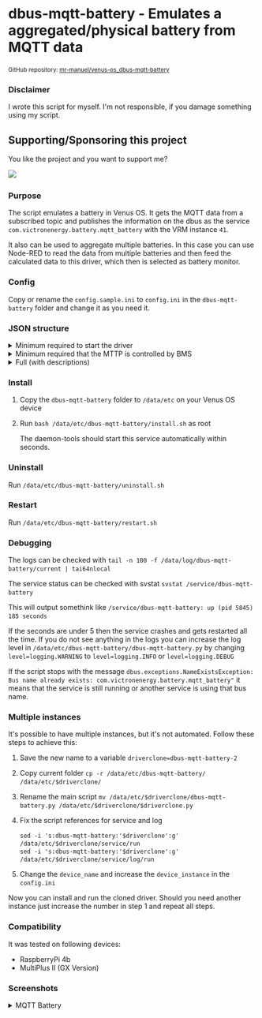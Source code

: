 # dbus-mqtt-battery - Emulates a aggregated/physical battery from MQTT data

<small>GitHub repository: [mr-manuel/venus-os_dbus-mqtt-battery](https://github.com/mr-manuel/venus-os_dbus-mqtt-battery)</small>

### Disclaimer

I wrote this script for myself. I'm not responsible, if you damage something using my script.


## Supporting/Sponsoring this project

You like the project and you want to support me?

[<img src="https://github.md0.eu/uploads/donate-button.svg" height="50">](https://www.paypal.com/donate/?hosted_button_id=3NEVZBDM5KABW)


### Purpose

The script emulates a battery in Venus OS. It gets the MQTT data from a subscribed topic and publishes the information on the dbus as the service `com.victronenergy.battery.mqtt_battery` with the VRM instance `41`.

It also can be used to aggregate multiple batteries. In this case you can use Node-RED to read the data from multiple batteries and then feed the calculated data to this driver, which then is selected as battery monitor.


### Config

Copy or rename the `config.sample.ini` to `config.ini` in the `dbus-mqtt-battery` folder and change it as you need it.


### JSON structure

<details><summary>Minimum required to start the driver</summary>

```json
{
    "Dc": {
        "Power": 321.6,
        "Voltage": 52.7
    },
    "Soc": 63
}
```
</details>

<details><summary>Minimum required that the MTTP is controlled by BMS</summary>

```json
{
    "Dc": {
        "Power": 321.6,
        "Voltage": 52.7
    },
    "Soc": 63,
    "Info": {
        "MaxChargeVoltage": 55.2,
        "MaxChargeCurrent": 80,
        "MaxDischargeCurrent": 120
    }
}
```
</details>

<details><summary>Full (with descriptions)</summary>

Please remove the `--> *` comments to get a valid `JSON`. Comments are not allowed in `JSON` structure, but for simplicity I added them.

```json
{
    "Dc": {
        "Power": 321.6,                       --> Watt
        "Voltage": 52.7,                      --> Volt
        "Current": 6.10,                      --> Ampere - if missing in the JSON, than gets calculated from "power" and "voltage"
        "Temperature": 23                     --> Celsius
    },
    "InstalledCapacity": 200.0,               --> Ampere hours - total battery capacity
    "ConsumedAmphours": 74.5,                 --> Ampere hours - consumed (only positive values) - if missing in the JSON, than gets calculated when "InstalledCapacity" and "Capacity" are set OR only "InstalledCapacity" is set
    "Capacity": 125.5,                        --> Ampere hours - remaining (only positive values) - if missing in the JSON, than gets calculated when "InstalledCapacity" and "ConsumedAmphours" are set OR only "InstalledCapacity" is set
    "Soc": 63,                                --> Percent (0-100) - state of charge
    "TimeToGo": 43967,                        --> Seconds - time until the battery is empty - if missing in the JSON, than gets calculated when "Capacity" is set or calculated
    "Balancing": 0,                           --> Int - 0 = inactive; 1 = active
    "SystemSwitch": 0,                        --> Int - 0 = disabled; 1 = enabled
    "Alarms": {
        "LowVoltage": 0,                      --> Int - 0 = ok; 1 = warning; 2 = alarm
        "HighVoltage": 0,                     --> Int - 0 = ok; 1 = warning; 2 = alarm
        "LowSoc": 0,                          --> Int - 0 = ok; 1 = warning; 2 = alarm
        "HighChargeCurrent": 0,               --> Int - 0 = ok; 1 = warning; 2 = alarm
        "HighDischargeCurrent": 0,            --> Int - 0 = ok; 1 = warning; 2 = alarm
        "HighCurrent": 0,                     --> Int - 0 = ok; 1 = warning; 2 = alarm
        "CellImbalance": 0,                   --> Int - 0 = ok; 1 = warning; 2 = alarm
        "HighChargeTemperature": 0,           --> Int - 0 = ok; 1 = warning; 2 = alarm
        "LowChargeTemperature": 0,            --> Int - 0 = ok; 1 = warning; 2 = alarm
        "LowCellVoltage": 0,                  --> Int - 0 = ok; 1 = warning; 2 = alarm
        "LowTemperature": 0,                  --> Int - 0 = ok; 1 = warning; 2 = alarm
        "HighTemperature": 0,                 --> Int - 0 = ok; 1 = warning; 2 = alarm
        "FuseBlown": 0                        --> Int - 0 = ok; 1 = warning; 2 = alarm
    },
    "Info": {
        "ChargeRequest": 0,                   --> Int - 0 = inactive; 1 = active
        "MaxChargeVoltage": 55.2,             --> Volt - Maximum loading voltage that the MultiPlus/Quattro should use
        "MaxChargeCurrent": 80.0,             --> Ampere - Maximum charge current that the MultiPlus/Quattro should use
        "MaxDischargeCurrent": 120.0          --> Ampere - Maximum discharge current that the MultiPlus/Quattro should use
    },
    "History": {
        "ChargeCycles": 5,                    --> Number - cycles for complete battery lifetime
        "MinimumVoltage": 40.8,               --> Battery voltage minimum over time
        "MaximumVoltage": 58.4,               --> Battery voltage maximum over time
        "TotalAhDrawn": 1057.3                --> Ampere hours - drawn ampere hours for complete battery lifetime
    },
    "System": {
        "MinVoltageCellId": "C3",             --> String - ID of the cell with the lowest voltage - if missing in the JSON, than gets calculated when elements in "Voltages" are present
        "MinCellVoltage": 3.392,              --> Volt - Of the cell with the lowest voltage - if missing in the JSON, than gets calculated when elements in "Voltages" are present
        "MaxVoltageCellId": "C15",            --> String - ID of the cell with the highest voltage - if missing in the JSON, than gets calculated when elements in "Voltages" are present
        "MaxCellVoltage": 3.417,              --> Volt - Of the cell with the highest voltage - if missing in the JSON, than gets calculated when elements in "Voltages" are present

        "MinTemperatureCellId": "C2",         --> String - ID of the cell with the lowest temperature
        "MinCellTemperature": 22.5,           --> Celsius - Of the cell with the lowest temperature
        "MaxTemperatureCellId": "C9",         --> String - ID of the cell with the highest temperature
        "MaxCellTemperature": 23.5,           --> Celsius - Of the cell with the highest temperature
        "MOSTemperature": 23.5,               --> Celsius - Temperature of the Mosfets

        "NrOfModulesOnline": 0,               --> Number - How many modules are online
        "NrOfModulesOffline": 0,              --> Number - How many modules are offline

        "NrOfModulesBlockingCharge": 0,       --> Number - How many modules are blocking charge
        "NrOfModulesBlockingDischarge": 0     --> Number - How many modules are blocking discharge
    },
    "Voltages": {
        "Cell1":  3.201,                      --> Volt - voltage of this cell
        "Cell2":  3.202,                      --> Volt - voltage of this cell
        "Cell3":  3.203,                      --> Volt - voltage of this cell
        "Cell4":  3.204,                      --> Volt - voltage of this cell
        "Cell5":  3.205,                      --> Volt - voltage of this cell
        "Cell6":  3.206,                      --> Volt - voltage of this cell
        "Cell7":  3.207,                      --> Volt - voltage of this cell
        "Cell8":  3.208,                      --> Volt - voltage of this cell
        "Cell9":  3.209,                      --> Volt - voltage of this cell
        "Cell10": 3.210,                      --> Volt - voltage of this cell
        "Cell11": 3.211,                      --> Volt - voltage of this cell
        "Cell12": 3.212,                      --> Volt - voltage of this cell
        "Cell13": 3.213,                      --> Volt - voltage of this cell
        "Cell14": 3.214,                      --> Volt - voltage of this cell
        "Cell15": 3.215,                      --> Volt - voltage of this cell
        "Cell16": 3.216,                      --> Volt - voltage of this cell
        "Cell17": 3.217,                      --> Volt - voltage of this cell
        "Cell18": 3.218,                      --> Volt - voltage of this cell
        "Cell19": 3.219,                      --> Volt - voltage of this cell
        "Cell20": 3.220,                      --> Volt - voltage of this cell
        "Cell21": 3.221,                      --> Volt - voltage of this cell
        "Cell22": 3.222,                      --> Volt - voltage of this cell
        "Cell23": 3.223,                      --> Volt - voltage of this cell
        "Cell24": 3.224                       --> Volt - voltage of this cell
    },
    "Balances": {
        "Cell1":  0,                          --> Int - 0 = inactive; 1 = cell is beeing balanced
        "Cell2":  0,                          --> Int - 0 = inactive; 1 = cell is beeing balanced
        "Cell3":  0,                          --> Int - 0 = inactive; 1 = cell is beeing balanced
        "Cell4":  0,                          --> Int - 0 = inactive; 1 = cell is beeing balanced
        "Cell5":  0,                          --> Int - 0 = inactive; 1 = cell is beeing balanced
        "Cell6":  0,                          --> Int - 0 = inactive; 1 = cell is beeing balanced
        "Cell7":  0,                          --> Int - 0 = inactive; 1 = cell is beeing balanced
        "Cell8":  0,                          --> Int - 0 = inactive; 1 = cell is beeing balanced
        "Cell9":  0,                          --> Int - 0 = inactive; 1 = cell is beeing balanced
        "Cell10": 0,                          --> Int - 0 = inactive; 1 = cell is beeing balanced
        "Cell11": 0,                          --> Int - 0 = inactive; 1 = cell is beeing balanced
        "Cell12": 0,                          --> Int - 0 = inactive; 1 = cell is beeing balanced
        "Cell13": 0,                          --> Int - 0 = inactive; 1 = cell is beeing balanced
        "Cell14": 0,                          --> Int - 0 = inactive; 1 = cell is beeing balanced
        "Cell15": 0,                          --> Int - 0 = inactive; 1 = cell is beeing balanced
        "Cell16": 0,                          --> Int - 0 = inactive; 1 = cell is beeing balanced
        "Cell17": 0,                          --> Int - 0 = inactive; 1 = cell is beeing balanced
        "Cell18": 0,                          --> Int - 0 = inactive; 1 = cell is beeing balanced
        "Cell19": 0,                          --> Int - 0 = inactive; 1 = cell is beeing balanced
        "Cell20": 0,                          --> Int - 0 = inactive; 1 = cell is beeing balanced
        "Cell21": 0,                          --> Int - 0 = inactive; 1 = cell is beeing balanced
        "Cell22": 0,                          --> Int - 0 = inactive; 1 = cell is beeing balanced
        "Cell23": 0,                          --> Int - 0 = inactive; 1 = cell is beeing balanced
        "Cell24": 0                           --> Int - 0 = inactive; 1 = cell is beeing balanced
    },
    "Io": {
        "AllowToCharge": 0,                   --> Int - 0 = disabled; 1 = enabled
        "AllowToDischarge": 0,                --> Int - 0 = disabled; 1 = enabled
        "AllowToBalance": 0,                  --> Int - 0 = disabled; 1 = enabled
        "ExternalRelay": 0                    --> Int - 0 = disabled; 1 = enabled
    }
}
```
</details>


### Install

1. Copy the `dbus-mqtt-battery` folder to `/data/etc` on your Venus OS device

2. Run `bash /data/etc/dbus-mqtt-battery/install.sh` as root

   The daemon-tools should start this service automatically within seconds.

### Uninstall

Run `/data/etc/dbus-mqtt-battery/uninstall.sh`

### Restart

Run `/data/etc/dbus-mqtt-battery/restart.sh`

### Debugging

The logs can be checked with `tail -n 100 -f /data/log/dbus-mqtt-battery/current | tai64nlocal`

The service status can be checked with svstat `svstat /service/dbus-mqtt-battery`

This will output somethink like `/service/dbus-mqtt-battery: up (pid 5845) 185 seconds`

If the seconds are under 5 then the service crashes and gets restarted all the time. If you do not see anything in the logs you can increase the log level in `/data/etc/dbus-mqtt-battery/dbus-mqtt-battery.py` by changing `level=logging.WARNING` to `level=logging.INFO` or `level=logging.DEBUG`

If the script stops with the message `dbus.exceptions.NameExistsException: Bus name already exists: com.victronenergy.battery.mqtt_battery"` it means that the service is still running or another service is using that bus name.

### Multiple instances

It's possible to have multiple instances, but it's not automated. Follow these steps to achieve this:

1. Save the new name to a variable `driverclone=dbus-mqtt-battery-2`

2. Copy current folder `cp -r /data/etc/dbus-mqtt-battery/ /data/etc/$driverclone/`

3. Rename the main script `mv /data/etc/$driverclone/dbus-mqtt-battery.py /data/etc/$driverclone/$driverclone.py`

4. Fix the script references for service and log
    ```
    sed -i 's:dbus-mqtt-battery:'$driverclone':g' /data/etc/$driverclone/service/run
    sed -i 's:dbus-mqtt-battery:'$driverclone':g' /data/etc/$driverclone/service/log/run
    ```

5. Change the `device_name` and increase the `device_instance` in the `config.ini`

Now you can install and run the cloned driver. Should you need another instance just increase the number in step 1 and repeat all steps.


### Compatibility

It was tested on following devices:

* RaspberryPi 4b
* MultiPlus II (GX Version)

### Screenshots

<details><summary>MQTT Battery</summary>

![MQTT Battery - pages](/screenshots/battery_pages.png)
![MQTT Battery - device list](/screenshots/battery_device_list.png)
![MQTT Battery - device list - mqtt battery](/screenshots/battery_device_list_mqtt-battery_1.png)
![MQTT Battery - device list - mqtt battery](/screenshots/battery_device_list_mqtt-battery_2.png)
![MQTT Battery - device list - mqtt battery](/screenshots/battery_device_list_mqtt-battery_3.png)
![MQTT Battery - device list - mqtt battery](/screenshots/battery_device_list_mqtt-battery_4.png)
![MQTT Battery - device list - mqtt battery](/screenshots/battery_device_list_mqtt-battery_5.png)
![MQTT Battery - device list - mqtt battery](/screenshots/battery_device_list_mqtt-battery_6.png)
![MQTT Battery - device list - mqtt battery](/screenshots/battery_device_list_mqtt-battery_7.png)
![MQTT Battery - device list - mqtt battery](/screenshots/battery_device_list_mqtt-battery_8.png)
![MQTT Battery - device list - mqtt battery](/screenshots/battery_device_list_mqtt-battery_9.png)
![MQTT Battery - device list - mqtt battery](/screenshots/battery_device_list_mqtt-battery_10.png)
![MQTT Battery - device list - mqtt battery](/screenshots/battery_device_list_mqtt-battery_11.png)
![MQTT Battery - device list - mqtt battery](/screenshots/battery_device_list_mqtt-battery_12.png)

</details>
